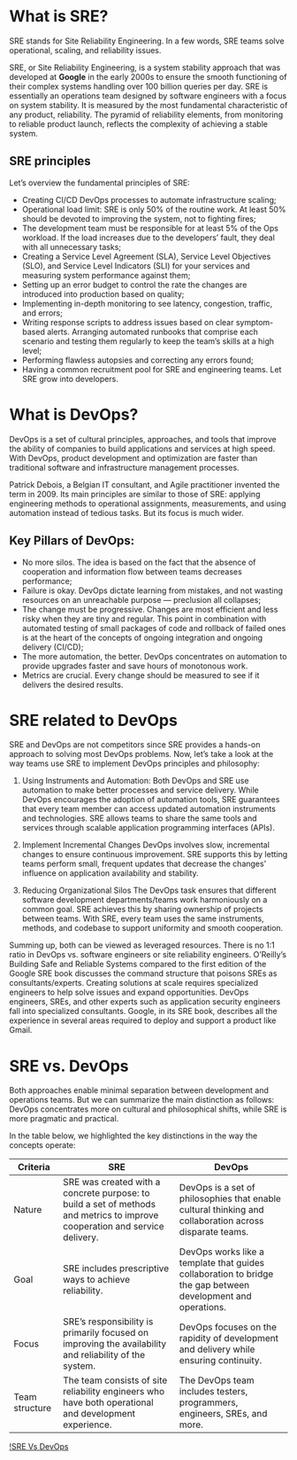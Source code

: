 # What is SRE?
SRE stands for Site Reliability Engineering. In a few words, SRE teams solve operational, scaling, and reliability issues. 

SRE, or Site Reliability Engineering, is a system stability approach that was developed at **Google** in the early 2000s to ensure the smooth functioning of their complex systems handling over 100 billion queries per day. SRE is essentially an operations team designed by software engineers with a focus on system stability. It is measured by the most fundamental characteristic of any product, reliability. The pyramid of reliability elements, from monitoring to reliable product launch, reflects the complexity of achieving a stable system.

## SRE principles
Let’s overview the fundamental principles of SRE:

* Creating CI/CD DevOps processes to automate infrastructure scaling;
* Operational load limit: SRE is only 50% of the routine work. At least 50% should be devoted to improving the system, not to fighting fires;
* The development team must be responsible for at least 5% of the Ops workload. If the load increases due to the developers’ fault, they deal with all unnecessary tasks;
* Creating a Service Level Agreement (SLA), Service Level Objectives (SLO), and Service Level Indicators (SLI) for your services and measuring system performance against them;
* Setting up an error budget to control the rate the changes are introduced into production based on quality;
* Implementing in-depth monitoring to see latency, congestion, traffic, and errors;
* Writing response scripts to address issues based on clear symptom-based alerts. Arranging automated runbooks that comprise each scenario and testing them regularly to keep the team’s skills at a high level;
* Performing flawless autopsies and correcting any errors found;
* Having a common recruitment pool for SRE and engineering teams. Let SRE grow into developers.

# What is DevOps?
DevOps is a set of cultural principles, approaches, and tools that improve the ability of companies to build applications and services at high speed. With DevOps, product development and optimization are faster than traditional software and infrastructure management processes.

Patrick Debois, a Belgian IT consultant, and Agile practitioner invented the term in 2009. Its main principles are similar to those of SRE: applying engineering methods to operational assignments, measurements, and using automation instead of tedious tasks. But its focus is much wider.

## Key Pillars of DevOps:
* No more silos. The idea is based on the fact that the absence of cooperation and information flow between teams decreases performance;
* Failure is okay. DevOps dictate learning from mistakes, and not wasting resources on an unreachable purpose — preclusion all collapses;
* The change must be progressive. Changes are most efficient and less risky when they are tiny and regular. This point in combination with automated testing of small packages of code and rollback of failed ones is at the heart of the concepts of ongoing integration and ongoing delivery (CI/CD);
* The more automation, the better. DevOps concentrates on automation to provide upgrades faster and save hours of monotonous work.
* Metrics are crucial. Every change should be measured to see if it delivers the desired results.

# SRE related to DevOps
SRE and DevOps are not competitors since SRE provides a hands-on approach to solving most DevOps problems. Now, let’s take a look at the way teams use SRE to implement DevOps principles and philosophy: 

1. Using Instruments and Automation:
Both DevOps and SRE use automation to make better processes and service delivery. While DevOps encourages the adoption of automation tools, SRE guarantees that every team member can access updated automation instruments and technologies. SRE allows teams to share the same tools and services through scalable application programming interfaces (APIs).

2. Implement Incremental Changes
DevOps involves slow, incremental changes to ensure continuous improvement. SRE supports this by letting teams perform small, frequent updates that decrease the changes’ influence on application availability and stability.

3. Reducing Organizational Silos
The DevOps task ensures that different software development departments/teams work harmoniously on a common goal. SRE achieves this by sharing ownership of projects between teams. With SRE, every team uses the same instruments, methods, and codebase to support uniformity and smooth cooperation.

Summing up, both can be viewed as leveraged resources. There is no 1:1 ratio in DevOps vs. software engineers or site reliability engineers. O’Reilly’s Building Safe and Reliable Systems compared to the first edition of the Google SRE book discusses the command structure that poisons SREs as consultants/experts. Creating solutions at scale requires specialized engineers to help solve issues and expand opportunities. DevOps engineers, SREs, and other experts such as application security engineers fall into specialized consultants. Google, in its SRE book, describes all the experience in several areas required to deploy and support a product like Gmail.

# SRE vs. DevOps
Both approaches enable minimal separation between development and operations teams. But we can summarize the main distinction as follows: DevOps concentrates more on cultural and philosophical shifts, while SRE is more pragmatic and practical.

In the table below, we highlighted the key distinctions in the way the concepts operate:

|   Criteria	| SRE	| DevOps|
|---|---|---|
|   Nature      |SRE was created with a concrete purpose: to build a set of methods and metrics to improve cooperation and service delivery.| DevOps is a set of philosophies that enable cultural thinking and collaboration across disparate teams.|
|   Goal        |SRE includes prescriptive ways to achieve reliability.| DevOps works like a template that guides collaboration to bridge the gap between development and operations.|
|   Focus       |SRE’s responsibility is primarily focused on improving the availability and reliability of the system.|DevOps focuses on the rapidity of development and delivery while ensuring continuity.|
|   Team structure |The team consists of site reliability engineers who have both operational and development experience.|The DevOps team includes testers, programmers, engineers, SREs, and more.|

[!SRE Vs DevOps](https://jelvix.com/wp-content/uploads/2022/04/sre-devops-diff-966x831.png)